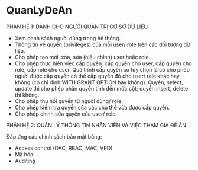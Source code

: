 # QuanLyDeAn
PHÂN HỆ 1: DÀNH CHO NGƯỜI QUẢN TRỊ CƠ SỞ DỮ LIỆU
- Xem danh sách người dùng trong hệ thống.
- Thông tin về quyền (privileges) của mỗi user/ role trên các đối tượng dữ liệu.
- Cho phép tạo mới, xóa, sửa (hiệu chỉnh) user hoặc role.
- Cho phép thực hiện việc cấp quyền: cấp quyền cho user, cấp quyền cho role, cấp role cho
user. Quá trình cấp quyền có tùy chọn là có cho phép người được cấp quyền có thể cấp
quyền đó cho user/ role khác hay không (có chỉ định WITH GRANT OPTION hay không).
Quyền, select, update thì cho phép phân quyền tinh đến mức cột; quyền insert, delete thì
không.
- Cho phép thu hồi quyền từ người dùng/ role.
- Cho phép kiểm tra quyền của các chủ thể vừa được cấp quyền.
- Cho phép chỉnh sửa quyền của user/ role.

PHÂN HỆ 2: QUẢN LÝ THÔNG TIN NHÂN VIÊN VÀ VIỆC THAM GIA ĐỀ ÁN

Đáp ứng các chính sách bảo mật bằng:
- Access control (DAC, RBAC, MAC, VPD)
- Mã hóa
- Auditing

